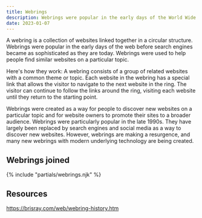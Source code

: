 ```yaml
---
title: Webrings
description: Webrings were popular in the early days of the World Wide Web, before search engines became sophisticated, as a way for users to discover new websites and for website owners to promote their sites.
date: 2023-01-07
---
```


A webring is a collection of websites linked together in a circular structure. Webrings were popular in the early days of the web before search engines became as sophisticated as they are today. Webrings were used to help people find similar websites on a particular topic.

Here's how they work: A webring consists of a group of related websites with a common theme or topic. Each website in the webring has a special link that allows the visitor to navigate to the next website in the ring. The visitor can continue to follow the links around the ring, visiting each website until they return to the starting point.

Webrings were created as a way for people to discover new websites on a particular topic and for website owners to promote their sites to a broader audience. Webrings were particularly popular in the late 1990s. They have largely been replaced by search engines and social media as a way to discover new websites. However, webrings are making a resurgence, and many new webrings with modern underlying technology are being created.

## Webrings joined

{% include "partials/webrings.njk" %}

## Resources
https://brisray.com/web/webring-history.htm